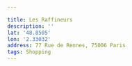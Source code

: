 ```yaml
---

title: Les Raffineurs
description: ''
lat: '48.8505'
lon: '2.33032'
address: 77 Rue de Rennes, 75006 Paris
tags: Shopping
---
```

